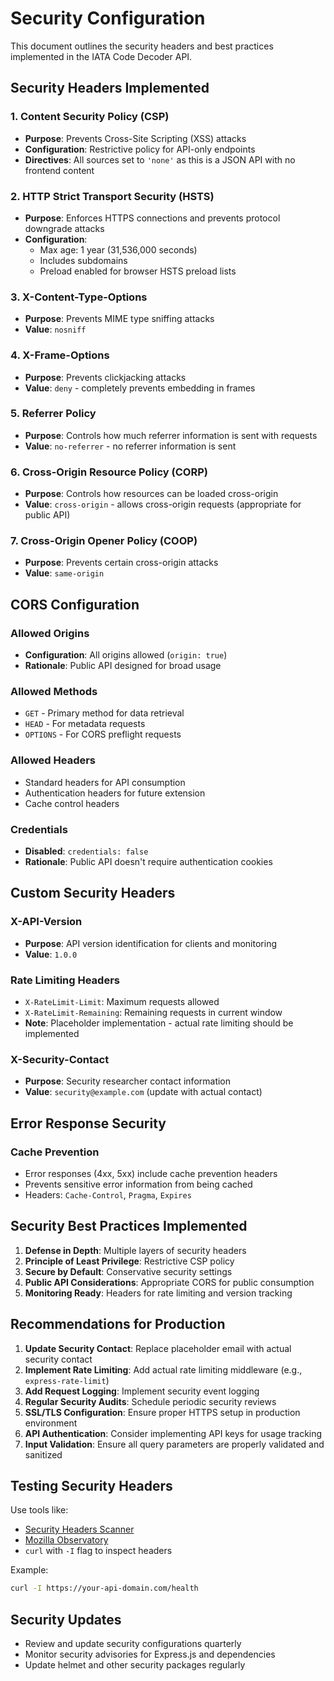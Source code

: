 # Security Configuration

This document outlines the security headers and best practices implemented in the IATA Code Decoder API.

## Security Headers Implemented

### 1. Content Security Policy (CSP)
- **Purpose**: Prevents Cross-Site Scripting (XSS) attacks
- **Configuration**: Restrictive policy for API-only endpoints
- **Directives**: All sources set to `'none'` as this is a JSON API with no frontend content

### 2. HTTP Strict Transport Security (HSTS)
- **Purpose**: Enforces HTTPS connections and prevents protocol downgrade attacks
- **Configuration**: 
  - Max age: 1 year (31,536,000 seconds)
  - Includes subdomains
  - Preload enabled for browser HSTS preload lists

### 3. X-Content-Type-Options
- **Purpose**: Prevents MIME type sniffing attacks
- **Value**: `nosniff`

### 4. X-Frame-Options
- **Purpose**: Prevents clickjacking attacks
- **Value**: `deny` - completely prevents embedding in frames

### 5. Referrer Policy
- **Purpose**: Controls how much referrer information is sent with requests
- **Value**: `no-referrer` - no referrer information is sent

### 6. Cross-Origin Resource Policy (CORP)
- **Purpose**: Controls how resources can be loaded cross-origin
- **Value**: `cross-origin` - allows cross-origin requests (appropriate for public API)

### 7. Cross-Origin Opener Policy (COOP)
- **Purpose**: Prevents certain cross-origin attacks
- **Value**: `same-origin`

## CORS Configuration

### Allowed Origins
- **Configuration**: All origins allowed (`origin: true`)
- **Rationale**: Public API designed for broad usage

### Allowed Methods
- `GET` - Primary method for data retrieval
- `HEAD` - For metadata requests
- `OPTIONS` - For CORS preflight requests

### Allowed Headers
- Standard headers for API consumption
- Authentication headers for future extension
- Cache control headers

### Credentials
- **Disabled**: `credentials: false`
- **Rationale**: Public API doesn't require authentication cookies

## Custom Security Headers

### X-API-Version
- **Purpose**: API version identification for clients and monitoring
- **Value**: `1.0.0`

### Rate Limiting Headers
- `X-RateLimit-Limit`: Maximum requests allowed
- `X-RateLimit-Remaining`: Remaining requests in current window
- **Note**: Placeholder implementation - actual rate limiting should be implemented

### X-Security-Contact
- **Purpose**: Security researcher contact information
- **Value**: `security@example.com` (update with actual contact)

## Error Response Security

### Cache Prevention
- Error responses (4xx, 5xx) include cache prevention headers
- Prevents sensitive error information from being cached
- Headers: `Cache-Control`, `Pragma`, `Expires`

## Security Best Practices Implemented

1. **Defense in Depth**: Multiple layers of security headers
2. **Principle of Least Privilege**: Restrictive CSP policy
3. **Secure by Default**: Conservative security settings
4. **Public API Considerations**: Appropriate CORS for public consumption
5. **Monitoring Ready**: Headers for rate limiting and version tracking

## Recommendations for Production

1. **Update Security Contact**: Replace placeholder email with actual security contact
2. **Implement Rate Limiting**: Add actual rate limiting middleware (e.g., `express-rate-limit`)
3. **Add Request Logging**: Implement security event logging
4. **Regular Security Audits**: Schedule periodic security reviews
5. **SSL/TLS Configuration**: Ensure proper HTTPS setup in production environment
6. **API Authentication**: Consider implementing API keys for usage tracking
7. **Input Validation**: Ensure all query parameters are properly validated and sanitized

## Testing Security Headers

Use tools like:
- [Security Headers Scanner](https://securityheaders.com/)
- [Mozilla Observatory](https://observatory.mozilla.org/)
- `curl` with `-I` flag to inspect headers

Example:
```bash
curl -I https://your-api-domain.com/health
```

## Security Updates

- Review and update security configurations quarterly
- Monitor security advisories for Express.js and dependencies
- Update helmet and other security packages regularly